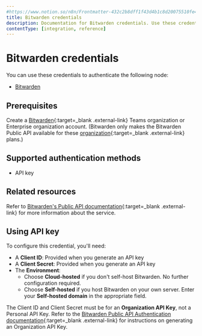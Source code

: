 ```yaml
---
#https://www.notion.so/n8n/Frontmatter-432c2b8dff1f43d4b1c8d20075510fe4
title: Bitwarden credentials
description: Documentation for Bitwarden credentials. Use these credentials to authenticate Bitwarden in n8n, a workflow automation platform.
contentType: [integration, reference]
---
```


# Bitwarden credentials

You can use these credentials to authenticate the following node:

- [Bitwarden](/integrations/builtin/app-nodes/n8n-nodes-base.bitwarden.md)

## Prerequisites

Create a [Bitwarden](https://vault.bitwarden.com/#/register?org=teams){:target=_blank .external-link} Teams organization or Enterprise organization account. (Bitwarden only makes the Bitwarden Public API available for these [organization](https://bitwarden.com/help/about-organizations/){:target=_blank .external-link} plans.)

## Supported authentication methods

- API key

## Related resources

Refer to [Bitwarden's Public API documentation](https://bitwarden.com/help/public-api/){:target=_blank .external-link} for more information about the service.

## Using API key

To configure this credential, you'll need:

- A **Client ID**: Provided when you generate an API key
- A **Client Secret**: Provided when you generate an API key
- The **Environment**:
    - Choose **Cloud-hosted** if you don't self-host Bitwarden. No further configuration required.
    - Choose **Self-hosted** if you host Bitwarden on your own server. Enter your **Self-hosted domain** in the appropriate field.

The Client ID and Client Secret must be for an **Organization API Key**, not a Personal API Key. Refer to the [Bitwarden Public API Authentication documentation](https://bitwarden.com/help/public-api/#authentication){:target=_blank .external-link} for instructions on generating an Organization API Key.

